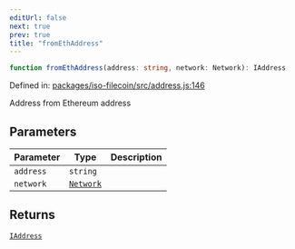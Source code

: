 ```yaml
---
editUrl: false
next: true
prev: true
title: "fromEthAddress"
---
```


```ts
function fromEthAddress(address: string, network: Network): IAddress
```

Defined in: [packages/iso-filecoin/src/address.js:146](https://github.com/hugomrdias/filecoin/blob/785c3411e0df74cabd3b2718e9d4a52c466ba914/packages/iso-filecoin/src/address.js#L146)

Address from Ethereum address

## Parameters

| Parameter | Type | Description |
| ------ | ------ | ------ |
| `address` | `string` |  |
| `network` | [`Network`](/api/adapters/filsnap/type-aliases/network/) |  |

## Returns

[`IAddress`](/api/address/interfaces/iaddress/)
